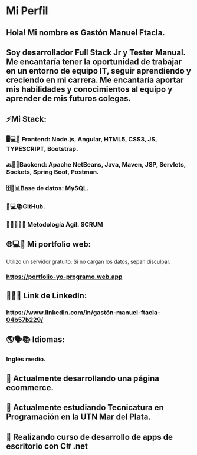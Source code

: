 # Mi Perfil
## Hola! Mi nombre es Gastón Manuel Ftacla.
## Soy desarrollador Full Stack Jr y Tester Manual. Me encantaría tener la oportunidad de trabajar en un entorno de equipo IT,  seguir aprendiendo y creciendo en mi carrera. Me encantaría aportar mis habilidades y conocimientos al equipo y aprender de mis futuros colegas.

## ⚡Mi Stack: 

### 🖥️💻🎨 Frontend: Node.js, Angular, HTML5, CSS3, JS, TYPESCRIPT, Bootstrap. 

### 🔙🔧🤖Backend: Apache NetBeans, Java, Maven, JSP, Servlets, Sockets, Spring Boot, Postman.

### 🗄️💾📊Base de datos: MySQL.

### 🐙💻📚GitHub.

### 🏃‍♂️💨👨‍💻 Metodología Ágil: SCRUM

## 🌐💻👤 Mi portfolio web:
Utilizo un servidor gratuito. Si no cargan los datos, sepan disculpar.
### https://portfolio-yo-programo.web.app

 ## 🔗👔💼 Link de Linkedln:
### https://www.linkedin.com/in/gastón-manuel-ftacla-04b57b229/


## 🌎🗣️📚 Idiomas:
### Inglés medio.

## 🔭 Actualmente desarrollando una página ecommerce.
## 🌱 Actualmente estudiando Tecnicatura en Programación en la UTN Mar del Plata. 
 ## 🌱 Realizando curso de desarrollo de apps de escritorio con C# .net
